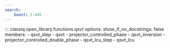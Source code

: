 ```yaml
---
search:
    boost: 2.445
---
```


<!-- spell-checker: disable -->
<!-- prettier-ignore-start -->
::: classiq.open_library.functions.qsvt
    options:
        show_if_no_docstrings: false
        members:
            - qsvt_step
            - qsvt
            - projector_controlled_phase
            - qsvt_inversion
            - projector_controlled_double_phase
            - qsvt_lcu_step
            - qsvt_lcu
<!-- prettier-ignore-end -->
<!-- spell-checker: enable -->

